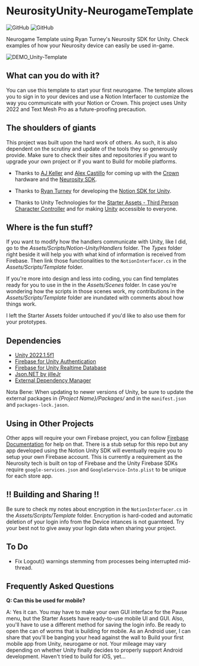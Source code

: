 # NeurosityUnity-NeurogameTemplate

![GitHub](https://img.shields.io/github/release/neuromodgames/NeurosityUnity-NeurogameTemplate?style=for-the-badge)
![GitHub](https://img.shields.io/github/license/neuromodgames/NeurosityUnity-NeurogameTemplate?style=for-the-badge)

Neurogame Template using Ryan Turney's Neurosity SDK for Unity. Check examples of how your Neurosity device can easily be used in-game.

![DEMO_Unity-Template](https://user-images.githubusercontent.com/88777150/175022704-f246bcc2-8001-4bbd-bb8a-980f38e1c680.gif)

## What can you do with it?

You can use this template to start your first neurogame.
The template allows you to sign in to your devices and use a Notion Interfacer to customize the way you communicate with your Notion or Crown.
This project uses Unity 2022 and Text Mesh Pro as a future-proofing precaution.

## The shoulders of giants

This project was built upon the hard work of others. As such, it is also dependent on the scrutiny and update of the tools they so generously provide. Make sure to check their sites and repositories if you want to upgrade your own project or if you want to Build for mobile platforms.

- Thanks to [AJ Keller](https://www.linkedin.com/in/andrewjaykeller/) and [Alex Castillo](https://www.linkedin.com/in/alexcas/) for coming up with the [Crown](https://neurosity.co/) hardware and the [Neurosity SDK](https://docs.neurosity.co/docs/overview). 

- Thanks to [Ryan Turney](https://github.com/ryanturney) for developing the [Notion SDK for Unity](https://github.com/ryanturney/notion-unity). 

- Thanks to Unity Technologies for the [Starter Assets - Third Person Character Controller](https://assetstore.unity.com/packages/essentials/starter-assets-third-person-character-controller-196526) and for making [Unity](https://unity.com//) accessible to everyone.

## Where is the fun stuff?

If you want to modify how the handlers communicate with Unity, like I did, go to the *Assets/Scripts/Notion-Unity/Handlers* folder. The *Types* folder right beside it will help you with what kind of information is received from Firebase. Then link those functionalities to the `NotionInterfacer.cs` in the *Assets/Scripts/Template* folder.

If you're more into design and less into coding, you can find templates ready for you to use in the in the *Assets/Scenes* folder. In case you're wondering how the scripts in those scenes work, my contributions in the *Assets/Scripts/Template* folder are inundated with comments about how things work.

I left the Starter Assets folder untouched if you'd like to also use them for your prototypes.

## Dependencies
* [Unity 2022.1.5f1](https://unity3d.com/get-unity/download/archive)
* [Firebase for Unity Authentication](https://developers.google.com/unity/packages#firebase_authentication)
* [Firebase for Unity Realtime Database](https://developers.google.com/unity/packages#firebase_realtime_database)
* [Json.NET by jilleJr](https://github.com/jilleJr/Newtonsoft.Json-for-Unity)
* [External Dependency Manager](https://developers.google.com/unity/packages#external_dependency_manager_for_unity)

Nota Bene: When updating to newer versions of Unity, be sure to update the external packages in *{Project Name}/Packages/* and in the `manifest.json` and `packages-lock.jason`.

## Using in Other Projects
Other apps will require your own Firebase project, you can follow [Firebase Documentation](https://firebase.google.com/docs/unity/setup) for help on that. There is a stub setup for this repo but any app developed using the Notion Unity SDK will eventually require you to setup your own Firebase account. This is currently a requirement as the Neurosity tech is built on top of Firebase and the Unity Firebase SDKs require `google-services.json` and `GoogleService-Into.plist` to be unique for each store app.

## !! Building and Sharing !!
Be sure to check my notes about encryption in the `NotionInterfacer.cs` in the *Assets/Scripts/Template* folder. Encryption is hard-coded and automatic deletion of your login info from the Device intances is not guarnteed. Try your best not to give away your login data when sharing your project.

## To Do

- Fix Logout() warnings stemming from processes being interrupted mid-thread.

## Frequently Asked Questions

**Q: Can this be used for mobile?**

A: Yes it can. You may have to make your own GUI interface for the Pause menu, but the Starter Assets have ready-to-use mobile UI and GUI. Also, you'll have to use a different method for saving the login info. Be ready to open the can of worms that is building for mobile. As an Android user, I can share that you'll be banging your head against the wall to Build your first mobile app from Unity, neurogame or not. Your mileage may vary depending on whether Unity finally decides to properly support Android development. Haven't tried to build for iOS, yet...
